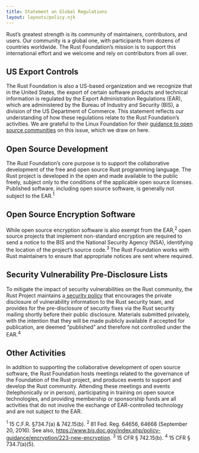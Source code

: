 ```yaml
---
title: Statement on Global Regulations
layout: layouts/policy.njk
---
```

Rust’s greatest strength is its community of maintainers, contributors, and users. Our community is a global one, with participants from dozens of countries worldwide. The Rust Foundation’s mission is to support this international effort and we welcome and rely on contributors from all over. 
## US Export Controls

The Rust Foundation is also a US-based organization and we recognize that in the United States, the export of certain software products and technical information is regulated by the Export Administration Regulations (EAR), which are administered by the Bureau of Industry and Security (BIS), a division of the US Department of Commerce. This statement reflects our understanding of how these regulations relate to the Rust Foundation’s activities. We are grateful to the Linux Foundation for their <span style="text-decoration:underline;">guidance to open source communities</span> on this issue, which we draw on here. 

## Open Source Development


The Rust Foundation’s core purpose is to support the collaborative development of the free and open source Rust programming language. The Rust project is developed in the open and made available to the public freely, subject only to the conditions of the applicable open source licenses. Published software, including open source software, is generally not subject to the EAR.<sup>1</sup> 


## Open Source Encryption Software


While open source encryption software is also exempt from the EAR,<sup>2 </sup>open source projects that implement non-standard encryption are required to send a notice to the BIS and the National Security Agency (NSA), identifying the location of the project’s source code.<sup>3 </sup>The Rust Foundation works with Rust maintainers to ensure that appropriate notices are sent where required. 

## Security Vulnerability Pre-Disclosure Lists

To mitigate the impact of security vulnerabilities on the Rust community, the Rust Project maintains a<span style="text-decoration:underline;"> security policy</span> that encourages the private disclosure of vulnerability information to the Rust security team, and provides for the pre-disclosure of security fixes via the Rust security mailing shortly before their public disclosure. Materials submitted privately, with the intention that they will be made publicly available if accepted for publication, are deemed “published” and therefore not controlled under the EAR.<sup>4</sup> 

## Other Activities

In addition to supporting the collaborative development of open source software, the Rust Foundation hosts meetings related to the governance of the Foundation of the Rust project, and produces events to support and develop the Rust community. Attending these meetings and events (telephonically or in person), participating in training on open source technologies, and providing membership or sponsorship funds are all activities that do not involve the exchange of EAR-controlled technology and are not subject to the EAR. 

<sup>1 </sup>15 C.F.R. §734.7(a) & 742.15(b).
<sup>2 </sup>81 Fed. Reg. 64656, 64668 (September 20, 2016). See also, https://www.bis.doc.gov/index.php/policy-guidance/encryption/223-new-encryption.
<sup>3 </sup>15 CFR § 742.15(b). 
<sup>4 </sup>15 CFR § 734.7(a)(5).
